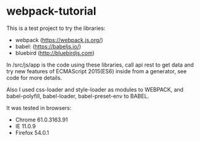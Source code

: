 # webpack-tutorial
This is a test project to try the libraries:
- webpack (https://webpack.js.org/)
- babel: (https://babeljs.io/)
- bluebird (http://bluebirdjs.com)

In /src/js/app is the code using these libraries, call api rest to get data and try new features of ECMAScript 2015(ES6) inside from a generator, see code for more details.

Also I used css-loader and style-loader as modules to WEBPACK, and babel-polyfill, babel-loader, babel-preset-env to BABEL.

It was tested in browsers:

- Chrome 61.0.3163.91
- IE 11.0.9
- Firefox 54.0.1






